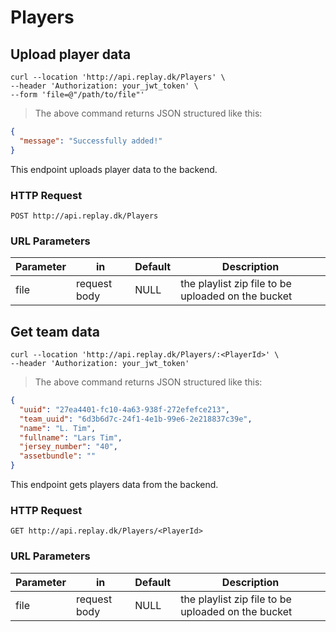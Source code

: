 # Players

## Upload player data

```shell
curl --location 'http://api.replay.dk/Players' \
--header 'Authorization: your_jwt_token' \
--form 'file=@"/path/to/file"'
```

> The above command returns JSON structured like this:

```json
{
  "message": "Successfully added!"
}
```

This endpoint uploads player data to the backend.

### HTTP Request

`POST http://api.replay.dk/Players`

### URL Parameters

| Parameter | in           | Default | Description                                        |
| --------- | ------------ | ------- | -------------------------------------------------- |
| file      | request body | NULL    | the playlist zip file to be uploaded on the bucket |

## Get team data

```shell
curl --location 'http://api.replay.dk/Players/:<PlayerId>' \
--header 'Authorization: your_jwt_token'
```

> The above command returns JSON structured like this:

```json
{
  "uuid": "27ea4401-fc10-4a63-938f-272efefce213",
  "team_uuid": "6d3b6d7c-24f1-4e1b-99e6-2e218837c39e",
  "name": "L. Tim",
  "fullname": "Lars Tim",
  "jersey_number": "40",
  "assetbundle": ""
}
```

This endpoint gets players data from the backend.

### HTTP Request

`GET http://api.replay.dk/Players/<PlayerId>`

### URL Parameters

| Parameter | in           | Default | Description                                        |
| --------- | ------------ | ------- | -------------------------------------------------- |
| file      | request body | NULL    | the playlist zip file to be uploaded on the bucket |
